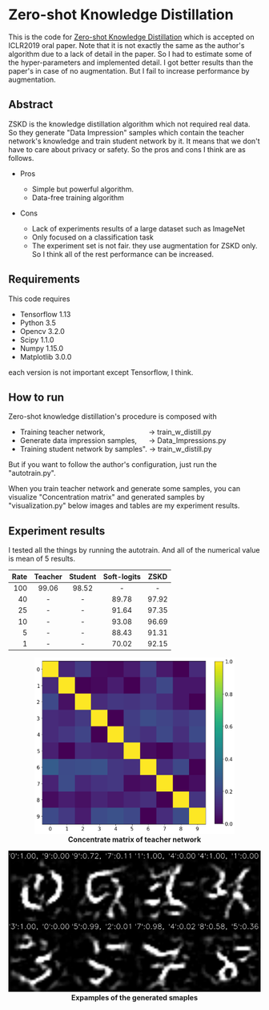 # Zero-shot Knowledge Distillation
This is the code for [Zero-shot Knowledge Distillation](https://arxiv.org/abs/1905.08114) which is accepted on ICLR2019 oral paper.
Note that it is not exactly the same as the author's algorithm due to a lack of detail in the paper.
So I had to estimate some of the hyper-parameters and implemented detail.
I got better results than the paper's in case of no augmentation. But I fail to increase performance by augmentation.

## Abstract
ZSKD is the knowledge distillation algorithm which not required real data. So they generate "Data Impression" samples which contain the teacher network's knowledge and train student network by it. It means that we don't have to care about privacy or safety. So the pros and cons I think are as follows.

- Pros
  - Simple but powerful algorithm.
  - Data-free training algorithm

- Cons
  - Lack of experiments results of a large dataset such as ImageNet
  - Only focused on a classification task
  - The experiment set is not fair. they use augmentation for ZSKD only. So I think all of the rest performance can be increased.



## Requirements
This code requires

- Tensorflow  1.13
- Python 3.5
- Opencv 3.2.0
- Scipy 1.1.0
- Numpy 1.15.0
- Matplotlib 3.0.0

each version is not important except Tensorflow, I think.

## How to run

Zero-shot knowledge distillation's procedure is composed with 
- Training teacher network, &nbsp;&nbsp;&nbsp;&nbsp;&nbsp;&nbsp;&nbsp;&nbsp;&nbsp;&nbsp;&nbsp;&nbsp;&nbsp;&nbsp;&nbsp;&nbsp;&nbsp;&nbsp;&nbsp;&nbsp;&nbsp;&rarr; train_w_distill.py
- Generate data impression samples, &nbsp;&nbsp;&nbsp;&nbsp;&nbsp;&rarr; Data_Impressions.py
- Training student network by samples". &rarr; train_w_distill.py

But if you want to follow the author's configuration, just run the 
"autotrain.py".

When you train teacher network and generate some samples, you can visualize "Concentration matrix" and generated samples by 
"visualization.py"
below images and tables are my experiment results.

## Experiment results
I tested all the things by running the autotrain. And all of the numerical value is mean of 5 results.

|Rate|Teacher|Student|Soft-logits|ZSKD |
| --:|  :-:  |  :-:  |    :-:    | :-: |
| 100| 99.06 | 98.52 |     -     |  -  |
|  40|   -   |   -   |   89.78   |97.92|
|  25|   -   |   -   |   91.64   |97.35|
|  10|   -   |   -   |   93.08   |96.69|
|   5|   -   |   -   |   88.43   |91.31|
|   1|   -   |   -   |   70.02   |92.15|

<p align="center">
  <img src="concentrate.png" width="400"><br>
  <b>Concentrate matrix of teacher network</b>
</p>
<p align="center">
  <img src="samples.png" width="600"><br>
  <b>Expamples of the generated smaples</b>  
</p>
 

